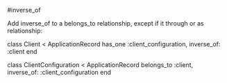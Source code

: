 #inverse_of

Add inverse_of to a belongs_to relationship, except if it through or as relationship:

class Client < ApplicationRecord
  has_one :client_configuration, inverse_of: :client
end

class ClientConfiguration < ApplicationRecord
  belongs_to :client, inverse_of: :client_configuration
end